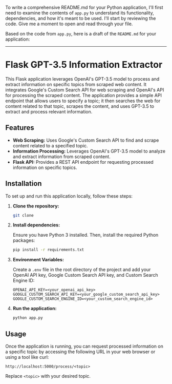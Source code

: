 To write a comprehensive README.md for your Python application, I'll first need to examine the contents of `app.py` to understand its functionality, dependencies, and how it's meant to be used. I'll start by reviewing the code. Give me a moment to open and read through your file.

Based on the code from `app.py`, here is a draft of the `README.md` for your application:

---

# Flask GPT-3.5 Information Extractor

This Flask application leverages OpenAI's GPT-3.5 model to process and extract information on specific topics from scraped web content. It integrates Google's Custom Search API for web scraping and OpenAI's API for processing the scraped content. The application provides a simple API endpoint that allows users to specify a topic; it then searches the web for content related to that topic, scrapes the content, and uses GPT-3.5 to extract and process relevant information.

## Features

- **Web Scraping:** Uses Google's Custom Search API to find and scrape content related to a specified topic.
- **Information Processing:** Leverages OpenAI's GPT-3.5 model to analyze and extract information from scraped content.
- **Flask API:** Provides a REST API endpoint for requesting processed information on specific topics.

## Installation

To set up and run this application locally, follow these steps:

1. **Clone the repository:**

   ```bash
   git clone 
   ```

2. **Install dependencies:**

   Ensure you have Python 3 installed. Then, install the required Python packages:

   ```bash
   pip install -r requirements.txt
   ```

3. **Environment Variables:**

   Create a `.env` file in the root directory of the project and add your OpenAI API key, Google Custom Search API key, and Custom Search Engine ID:

   ```plaintext
   OPENAI_API_KEY=<your_openai_api_key>
   GOOGLE_CUSTOM_SEARCH_API_KEY=<your_google_custom_search_api_key>
   GOOGLE_CUSTOM_SEARCH_ENGINE_ID=<your_custom_search_engine_id>
   ```

4. **Run the application:**

   ```bash
   python app.py
   ```

## Usage

Once the application is running, you can request processed information on a specific topic by accessing the following URL in your web browser or using a tool like curl:

```
http://localhost:5000/process/<topic>
```

Replace `<topic>` with your desired topic.
